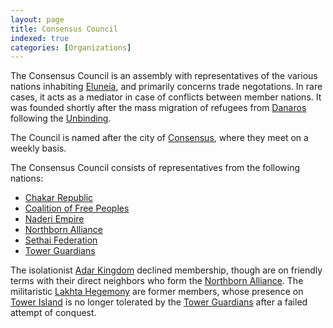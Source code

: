 ```yaml
---
layout: page
title: Consensus Council
indexed: true
categories: [Organizations]
---
```

The Consensus Council is an assembly with representatives of the various nations inhabiting [Eluneia](/locations/eluneia), and
primarily concerns trade negotations. In rare cases, it acts as a mediator in case of conflicts between member nations. It was founded
shortly after the mass migration of refugees from [Danaros](/locations/danaros) following the [Unbinding](/history/the-unbinding).

The Council is named after the city of [Consensus](/locations/consensus), where they meet on a weekly basis.

The Consensus Council consists of representatives from the following nations:

* [Chakar Republic](/nations/chakar_republic)
* [Coalition of Free Peoples](/nations/coalition_of_free_peoples)
* [Naderi Empire](/nations/naderi_empire)
* [Northborn Alliance](/nations/northborn_alliance)
* [Sethai Federation](/nations/sethai_federation)
* [Tower Guardians](/nations/tower_guardians)

The isolationist [Adar Kingdom](/nations/adar_kingdom) declined membership, though are on friendly 
terms with their direct neighbors who form the [Northborn Alliance](/nations/northborn_alliance). The militaristic [Lakhta Hegemony](/nations/lakhta_hegemony) are
former members, whose presence on [Tower Island](/locations/tower_island) is no longer tolerated by
the [Tower Guardians](/nations/tower_guardians) after a failed attempt of conquest.
